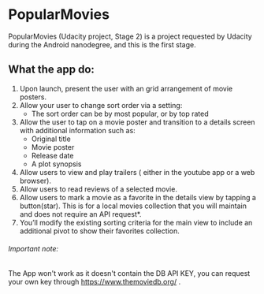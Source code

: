 # PopularMovies
PopularMovies (Udacity project, Stage 2) is a project requested by Udacity during the Android nanodegree, and this is the first stage.

## What the app do:
1. Upon launch, present the user with an grid arrangement of movie posters.
2. Allow your user to change sort order via a setting:
   - The sort order can be by most popular, or by top rated
3. Allow the user to tap on a movie poster and transition to a details screen with additional information such as:
   - Original title
   - Movie poster
   - Release date
   - A plot synopsis
3. Allow users to view and play trailers ( either in the youtube app or a web browser).
5. Allow users to read reviews of a selected movie.
6. Allow users to mark a movie as a favorite in the details view by tapping a button(star). This is for a local movies collection that you will maintain and does not require an API request*.
7. You’ll modify the existing sorting criteria for the main view to include an additional pivot to show their favorites collection.
###### Important note:
The App won't work as it doesn't contain the DB API KEY, you can request your own key through https://www.themoviedb.org/ .
